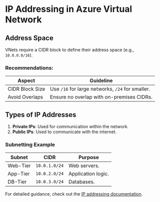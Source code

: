 # IP Addressing in Azure Virtual Network

## Address Space
VNets require a CIDR block to define their address space (e.g., `10.0.0.0/16`).

### Recommendations:
| **Aspect**           | **Guideline**                                     |
|-----------------------|--------------------------------------------------|
| CIDR Block Size       | Use `/16` for large networks, `/24` for smaller. |
| Avoid Overlaps        | Ensure no overlap with on-premises CIDRs.        |

## Types of IP Addresses
1. **Private IPs**: Used for communication within the network.
2. **Public IPs**: Used to communicate with the internet.

### Subnetting Example
| **Subnet** | **CIDR**       | **Purpose**       |
|------------|----------------|-------------------|
| Web-Tier   | `10.0.1.0/24`  | Web servers.      |
| App-Tier   | `10.0.2.0/24`  | Application logic.|
| DB-Tier    | `10.0.3.0/24`  | Databases.        |

For detailed guidance, check out the [IP addressing documentation](https://learn.microsoft.com/azure/virtual-network/ip-services/?WT.mc_id=%3Fwt.mc_id%3Dstudentamb_260352).
